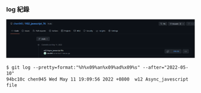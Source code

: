 ### log 紀錄

![log1](./log.png)

```
$ git log --pretty=format:"%h%x09%an%x09%ad%x09%s" --after="2022-05-10"
94bc10c chen945 Wed May 11 19:09:56 2022 +0800  w12 Async_javescript file
```
